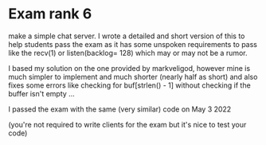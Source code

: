 # Exam rank 6
make a simple chat server.
I wrote a detailed and short version of this to help students pass the exam
as it has some unspoken requirements to pass like the recv(1) or listen(backlog= 128)
which may or may not be a rumor.

I based my solution on the one provided by markveligod, however mine
is much simpler to implement and much shorter (nearly half as short)
and also fixes some errors like checking for buf[strlen() - 1] without
checking if the buffer isn't empty ...

I passed the exam with the same (very similar) code on May 3 2022

(you're not required to write clients for the exam but it's nice to test your code)